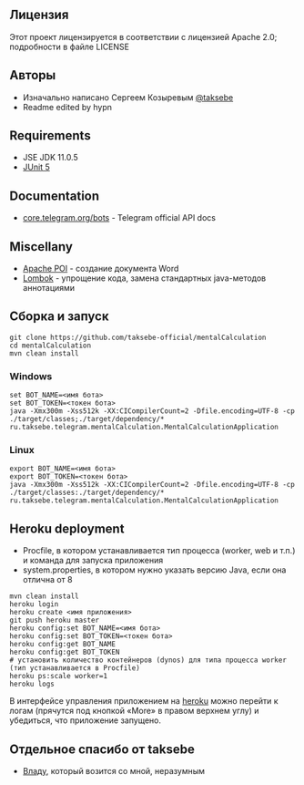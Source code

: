 ## Лицензия

Этот проект лицензируется в соответствии с лицензией Apache 2.0; подробности в файле LICENSE

## Авторы

 * Изначально написано Сергеем Козыревым [@taksebe](https://t.me/taksebe)
 * Readme edited by hypn

## Requirements

 * JSE JDK 11.0.5
 * [JUnit 5](https://junit.org/junit5/)

## Documentation

 * [core.telegram.org/bots](https://core.telegram.org/bots) - Telegram official API docs

## Miscellany

 * [Apache POI](https://poi.apache.org/) - создание документа Word
 * [Lombok](https://projectlombok.org/) - упрощение кода, замена стандартных java-методов аннотациями

## Сборка и запуск

```
git clone https://github.com/taksebe-official/mentalCalculation
cd mentalCalculation
mvn clean install
```

### Windows

```
set BOT_NAME=<имя бота>
set BOT_TOKEN=<токен бота>
java -Xmx300m -Xss512k -XX:CICompilerCount=2 -Dfile.encoding=UTF-8 -cp ./target/classes;./target/dependency/* ru.taksebe.telegram.mentalCalculation.MentalCalculationApplication
```

### Linux
```
export BOT_NAME=<имя бота>
export BOT_TOKEN=<токен бота>
java -Xmx300m -Xss512k -XX:CICompilerCount=2 -Dfile.encoding=UTF-8 -cp ./target/classes:./target/dependency/* ru.taksebe.telegram.mentalCalculation.MentalCalculationApplication
```

## Heroku deployment

 * Procfile, в котором устанавливается тип процесса (worker, web  и т.п.) и команда для запуска приложения
 * system.properties, в котором нужно указать версию Java, если она отлична от 8

```
mvn clean install
heroku login
heroku create <имя приложения>
git push heroku master
heroku config:set BOT_NAME=<имя бота>
heroku config:set BOT_TOKEN=<токен бота>
heroku config:get BOT_NAME
heroku config:get BOT_TOKEN
# установить количество контейнеров (dynos) для типа процесса worker (тип устанавливается в Procfile)
heroku ps:scale worker=1
heroku logs
```

В интерфейсе управления приложением на [heroku](https://www.heroku.com/) можно перейти к логам (прячутся под кнопкой «More» в правом верхнем углу) и убедиться, что приложение запущено.

## Отдельное спасибо от taksebe

 * [Владу](https://github.com/itotx), который возится со мной, неразумным
